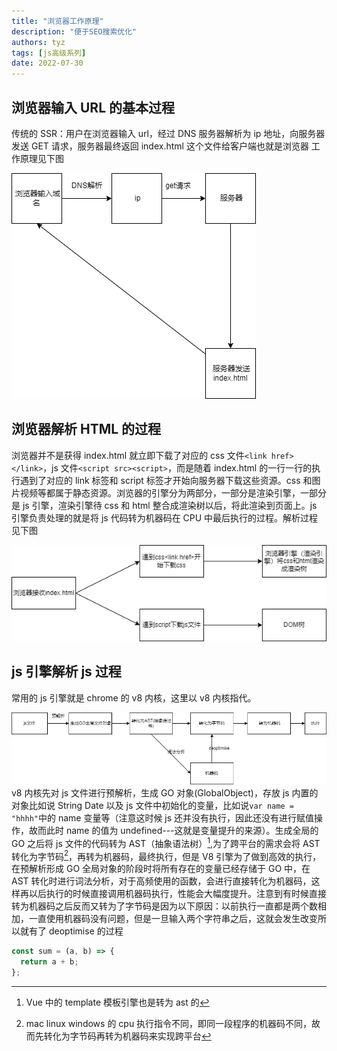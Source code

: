 ```yaml
---
title: "浏览器工作原理"
description: "便于SEO搜索优化"
authors: tyz
tags: [js高级系列]
date: 2022-07-30
---
```


<!--truncate-->

## 浏览器输入 URL 的基本过程

传统的 SSR：用户在浏览器输入 url，经过 DNS 服务器解析为 ip 地址，向服务器发送 GET 请求，服务器最终返回 index.html 这个文件给客户端也就是浏览器
工作原理见下图

![](./assets/browser/dns.png)

## 浏览器解析 HTML 的过程

浏览器并不是获得 index.html 就立即下载了对应的 css 文件`<link href></link>`，js 文件`<script src><script>`，而是随着 index.html 的一行一行的执行遇到了对应的 link 标签和 script 标签才开始向服务器下载这些资源。css 和图片视频等都属于静态资源。浏览器的引擎分为两部分，一部分是渲染引擎，一部分是 js 引擎，渲染引擎待 css 和 html 整合成渲染树以后，将此渲染到页面上。js 引擎负责处理的就是将 js 代码转为机器码在 CPU 中最后执行的过程。解析过程见下图

![](./assets/browser/render.png)

## js 引擎解析 js 过程

常用的 js 引擎就是 chrome 的 v8 内核，这里以 v8 内核指代。

![](./assets/browser/js-execu.png)
v8 内核先对 js 文件进行预解析，生成 GO 对象(GlobalObject)，存放 js 内置的对象比如说 String Date 以及 js 文件中初始化的变量，比如说`var name = "hhhh"`中的 name 变量等（注意这时候 js 还并没有执行，因此还没有进行赋值操作，故而此时 name 的值为 undefined---这就是变量提升的来源）。生成全局的 GO 之后将 js 文件的代码转为 AST（抽象语法树）[^1],为了跨平台的需求会将 AST 转化为字节码[^2]，再转为机器码，最终执行，但是 V8 引擎为了做到高效的执行，在预解析形成 GO 全局对象的阶段时将所有存在的变量已经存储于 GO 中，在 AST 转化时进行词法分析，对于高频使用的函数，会进行直接转化为机器码，这样再以后执行的时候直接调用机器码执行，性能会大幅度提升。注意到有时候直接转为机器码之后反而又转为了字节码是因为以下原因：以前执行一直都是两个数相加，一直使用机器码没有问题，但是一旦输入两个字符串之后，这就会发生改变所以就有了 deoptimise 的过程

```js
const sum = (a, b) => {
  return a + b;
};
```

[^1]: Vue 中的 template 模板引擎也是转为 ast 的
[^2]: mac linux windows 的 cpu 执行指令不同，即同一段程序的机器码不同，故而先转化为字节码再转为机器码来实现跨平台

